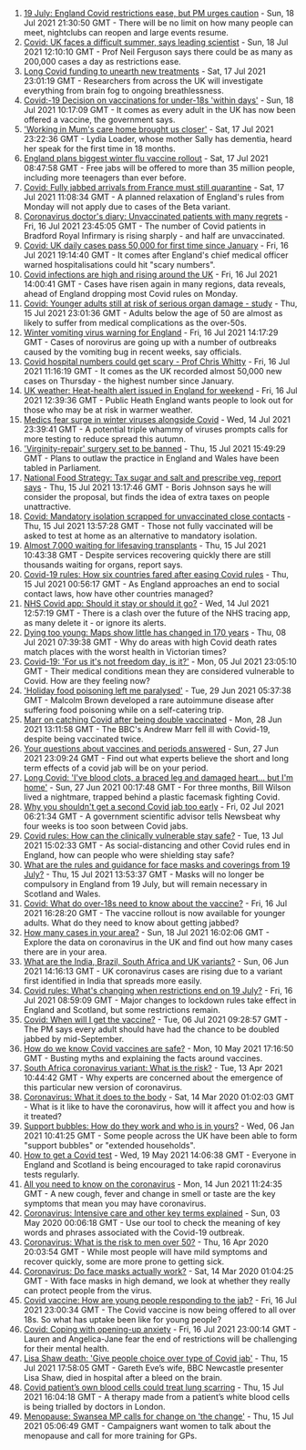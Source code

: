 1. [19 July: England Covid restrictions ease, but PM urges caution](https://www.bbc.co.uk/news/uk-57882029) - Sun, 18 Jul 2021 21:30:50 GMT - There will be no limit on how many people can meet, nightclubs can reopen and large events resume.
2. [Covid: UK faces a difficult summer, says leading scientist](https://www.bbc.co.uk/news/uk-57877033) - Sun, 18 Jul 2021 12:10:10 GMT - Prof Neil Ferguson says there could be as many as 200,000 cases a day as restrictions ease.
3. [Long Covid funding to unearth new treatments](https://www.bbc.co.uk/news/health-57869427) - Sat, 17 Jul 2021 23:01:19 GMT - Researchers from across the UK will investigate everything from brain fog to ongoing breathlessness.
4. [Covid:-19 Decision on vaccinations for under-18s 'within days'](https://www.bbc.co.uk/news/uk-57876608) - Sun, 18 Jul 2021 10:17:09 GMT - It comes as every adult in the UK has now been offered a vaccine, the government says.
5. ['Working in Mum's care home brought us closer'](https://www.bbc.co.uk/news/uk-england-bristol-57809429) - Sat, 17 Jul 2021 23:22:36 GMT - Lydia Loader, whose mother Sally has dementia, heard her speak for the first time in 18 months.
6. [England plans biggest winter flu vaccine rollout](https://www.bbc.co.uk/news/health-57867955) - Sat, 17 Jul 2021 08:47:58 GMT - Free jabs will be offered to more than 35 million people, including more teenagers than ever before.
7. [Covid: Fully jabbed arrivals from France must still quarantine](https://www.bbc.co.uk/news/uk-57869880) - Sat, 17 Jul 2021 11:08:34 GMT - A planned relaxation of England's rules from Monday will not apply due to cases of the Beta variant.
8. [Coronavirus doctor's diary: Unvaccinated patients with many regrets](https://www.bbc.co.uk/news/stories-57866661) - Fri, 16 Jul 2021 23:45:05 GMT - The number of Covid patients in Bradford Royal Infirmary is rising sharply - and half are unvaccinated.
9. [Covid: UK daily cases pass 50,000 for first time since January](https://www.bbc.co.uk/news/uk-57867990) - Fri, 16 Jul 2021 19:14:40 GMT - It comes after England's chief medical officer warned hospitalisations could hit "scary numbers".
10. [Covid infections are high and rising around the UK](https://www.bbc.co.uk/news/health-57863343) - Fri, 16 Jul 2021 14:00:41 GMT - Cases have risen again in many regions, data reveals, ahead of England dropping most Covid rules on Monday.
11. [Covid: Younger adults still at risk of serious organ damage - study](https://www.bbc.co.uk/news/health-57840825) - Thu, 15 Jul 2021 23:01:36 GMT - Adults below the age of 50 are almost as likely to suffer from medical complications as the over-50s.
12. [Winter vomiting virus warning for England](https://www.bbc.co.uk/news/health-57865112) - Fri, 16 Jul 2021 14:17:29 GMT - Cases of norovirus are going up with a number of outbreaks caused by the vomiting bug in recent weeks, say officials.
13. [Covid hospital numbers could get scary - Prof Chris Whitty](https://www.bbc.co.uk/news/uk-57858864) - Fri, 16 Jul 2021 11:16:19 GMT - It comes as the UK recorded almost 50,000 new cases on Thursday - the highest number since January.
14. [UK weather: Heat-health alert issued in England for weekend](https://www.bbc.co.uk/news/uk-57858950) - Fri, 16 Jul 2021 12:39:36 GMT - Public Heath England wants people to look out for those who may be at risk in warmer weather.
15. [Medics fear surge in winter viruses alongside Covid](https://www.bbc.co.uk/news/health-57837192) - Wed, 14 Jul 2021 23:39:41 GMT - A potential triple whammy of viruses prompts calls for more testing to reduce spread this autumn.
16. ['Virginity-repair' surgery set to be banned](https://www.bbc.co.uk/news/health-57847010) - Thu, 15 Jul 2021 15:49:29 GMT - Plans to outlaw the practice in England and Wales have been tabled in Parliament.
17. [National Food Strategy: Tax sugar and salt and prescribe veg, report says](https://www.bbc.co.uk/news/uk-57838103) - Thu, 15 Jul 2021 13:17:46 GMT - Boris Johnson says he will consider the proposal, but finds the idea of extra taxes on people unattractive.
18. [Covid: Mandatory isolation scrapped for unvaccinated close contacts](https://www.bbc.co.uk/news/world-europe-isle-of-man-57835093) - Thu, 15 Jul 2021 13:57:28 GMT - Those not fully vaccinated will be asked to test at home as an alternative to mandatory isolation.
19. [Almost 7,000 waiting for lifesaving transplants](https://www.bbc.co.uk/news/health-57839024) - Thu, 15 Jul 2021 10:43:38 GMT - Despite services recovering quickly there are still thousands waiting for organs, report says.
20. [Covid-19 rules: How six countries fared after easing Covid rules](https://www.bbc.co.uk/news/world-57796133) - Thu, 15 Jul 2021 00:56:17 GMT - As England approaches an end to social contact laws, how have other countries managed?
21. [NHS Covid app: Should it stay or should it go?](https://www.bbc.co.uk/news/technology-57836325) - Wed, 14 Jul 2021 12:57:19 GMT - There is a clash over the future of the NHS tracing app, as many delete it - or ignore its alerts.
22. [Dying too young: Maps show little has changed in 170 years](https://www.bbc.co.uk/news/health-57730353) - Thu, 08 Jul 2021 07:39:38 GMT - Why do areas with high Covid death rates match places with the worst health in Victorian times?
23. [Covid-19: 'For us it's not freedom day, is it?'](https://www.bbc.co.uk/news/uk-57643063) - Mon, 05 Jul 2021 23:05:10 GMT - Their medical conditions mean they are considered vulnerable to Covid. How are they feeling now?
24. ['Holiday food poisoning left me paralysed'](https://www.bbc.co.uk/news/uk-scotland-edinburgh-east-fife-57598624) - Tue, 29 Jun 2021 05:37:38 GMT - Malcolm Brown developed a rare autoimmune disease after suffering food poisoning while on a self-catering trip.
25. [Marr on catching Covid after being double vaccinated](https://www.bbc.co.uk/news/health-57640550) - Mon, 28 Jun 2021 13:11:58 GMT - The BBC's Andrew Marr fell ill with Covid-19, despite being vaccinated twice.
26. [Your questions about vaccines and periods answered](https://www.bbc.co.uk/news/newsbeat-57616063) - Sun, 27 Jun 2021 23:09:24 GMT - Find out what experts believe the short and long term effects of a covid jab will be on your period.
27. [Long Covid: 'I've blood clots, a braced leg and damaged heart... but I'm home'](https://www.bbc.co.uk/news/uk-57569540) - Sun, 27 Jun 2021 00:17:48 GMT - For three months, Bill Wilson lived a nightmare, trapped behind a plastic facemask fighting Covid.
28. [Why you shouldn't get a second Covid jab too early](https://www.bbc.co.uk/news/newsbeat-57682233) - Fri, 02 Jul 2021 06:21:34 GMT - A government scientific advisor tells Newsbeat why four weeks is too soon between Covid jabs.
29. [Covid rules: How can the clinically vulnerable stay safe?](https://www.bbc.co.uk/news/health-51997151) - Tue, 13 Jul 2021 15:02:33 GMT - As social-distancing and other Covid rules end in England, how can people who were shielding stay safe?
30. [What are the rules and guidance for face masks and coverings from 19 July?](https://www.bbc.co.uk/news/health-51205344) - Thu, 15 Jul 2021 13:53:37 GMT - Masks will no longer be compulsory in England from 19 July, but will remain necessary in Scotland and Wales.
31. [Covid: What do over-18s need to know about the vaccine?](https://www.bbc.co.uk/news/health-57273875) - Fri, 16 Jul 2021 16:28:20 GMT - The vaccine rollout is now available for younger adults. What do they need to know about getting jabbed?
32. [How many cases in your area?](https://www.bbc.co.uk/news/uk-51768274) - Sun, 18 Jul 2021 16:02:06 GMT - Explore the data on coronavirus in the UK and find out how many cases there are in your area.
33. [What are the India, Brazil, South Africa and UK variants?](https://www.bbc.co.uk/news/health-55659820) - Sun, 06 Jun 2021 14:16:13 GMT - UK coronavirus cases are rising due to a variant first identified in India that spreads more easily.
34. [Covid rules: What's changing when restrictions end on 19 July?](https://www.bbc.co.uk/news/explainers-52530518) - Fri, 16 Jul 2021 08:59:09 GMT - Major changes to lockdown rules take effect in England and Scotland, but some restrictions remain.
35. [Covid: When will I get the vaccine?](https://www.bbc.co.uk/news/health-55045639) - Tue, 06 Jul 2021 09:28:57 GMT - The PM says every adult should have had the chance to be doubled jabbed by mid-September.
36. [How do we know Covid vaccines are safe?](https://www.bbc.co.uk/news/health-55056016) - Mon, 10 May 2021 17:16:50 GMT - Busting myths and explaining the facts around vaccines.
37. [South Africa coronavirus variant: What is the risk?](https://www.bbc.co.uk/news/health-55534727) - Tue, 13 Apr 2021 10:44:42 GMT - Why experts are concerned about the emergence of this particular new version of coronavirus.
38. [Coronavirus: What it does to the body](https://www.bbc.co.uk/news/health-51214864) - Sat, 14 Mar 2020 01:02:03 GMT - What is it like to have the coronavirus, how will it affect you and how is it treated?
39. [Support bubbles: How do they work and who is in yours?](https://www.bbc.co.uk/news/health-52637354) - Wed, 06 Jan 2021 10:41:25 GMT - Some people across the UK have been able to form "support bubbles" or "extended households".
40. [How to get a Covid test](https://www.bbc.co.uk/news/health-51943612) - Wed, 19 May 2021 14:06:38 GMT - Everyone in England and Scotland is being encouraged to take rapid coronavirus tests regularly.
41. [All you need to know on the coronavirus](https://www.bbc.co.uk/news/health-51048366) - Mon, 14 Jun 2021 11:24:35 GMT - A new cough, fever and change in smell or taste are the key symptoms that mean you may have coronavirus.
42. [Coronavirus: Intensive care and other key terms explained](https://www.bbc.co.uk/news/health-52182658) - Sun, 03 May 2020 00:06:18 GMT - Use our tool to check the meaning of key words and phrases associated with the Covid-19 outbreak.
43. [Coronavirus: What is the risk to men over 50?](https://www.bbc.co.uk/news/health-52197594) - Thu, 16 Apr 2020 20:03:54 GMT - While most people will have mild symptoms and recover quickly, some are more prone to getting sick.
44. [Coronavirus: Do face masks actually work?](https://www.bbc.co.uk/news/health-51881555) - Sat, 14 Mar 2020 01:04:25 GMT - With face masks in high demand, we look at whether they really can protect people from the virus.
45. [Covid vaccine: How are young people responding to the jab?](https://www.bbc.co.uk/news/uk-england-london-57845115) - Fri, 16 Jul 2021 23:00:34 GMT - The Covid vaccine is now being offered to all over 18s. So what has uptake been like for young people?
46. [Covid: Coping with opening-up anxiety](https://www.bbc.co.uk/news/health-57869257) - Fri, 16 Jul 2021 23:00:14 GMT - Lauren and Angelica-Jane fear the end of restrictions will be challenging for their mental health.
47. [Lisa Shaw death: 'Give people choice over type of Covid jab'](https://www.bbc.co.uk/news/health-57853285) - Thu, 15 Jul 2021 17:58:05 GMT - Gareth Eve’s wife, BBC Newcastle presenter Lisa Shaw, died in hospital after a bleed on the brain.
48. [Covid patient’s own blood cells could treat lung scarring](https://www.bbc.co.uk/news/uk-57837432) - Thu, 15 Jul 2021 16:04:18 GMT - A therapy made from a patient’s white blood cells is being trialled by doctors in London.
49. [Menopause: Swansea MP calls for change on 'the change'](https://www.bbc.co.uk/news/uk-wales-57838624) - Thu, 15 Jul 2021 05:06:49 GMT - Campaigners want women to talk about the menopause and call for more training for GPs.
